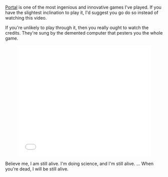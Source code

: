 <a href="http://orange.half-life2.com/portal.html">Portal</a> is one of the most ingenious and innovative games I've played.  If you have the slightest inclination to play it, I'd suggest you go do so instead of watching this video.

If you're unlikely to play through it, then you really ought to watch the credits.  They're sung by the demented computer that pesters you the whole game.

<div style="text-align:center;"><object width="425" height="355"><param name="movie" value="http://www.youtube.com/v/RthZgszykLs&rel=1"></param><param name="wmode" value="transparent"></param><embed src="//www.youtube.com/v/RthZgszykLs&rel=1" type="application/x-shockwave-flash" wmode="transparent" width="425" height="355"></embed></object></div>

Believe me, I am still alive. I'm doing science, and I'm still alive.
...
When you're dead, I will be still alive.